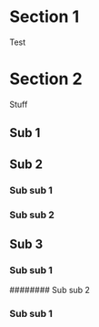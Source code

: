 # Section 1
Test

# Section 2
Stuff
## Sub 1
## Sub 2
### Sub sub 1
### Sub sub 2
## Sub 3
### Sub sub 1
######## Sub sub 2
### Sub sub 1
